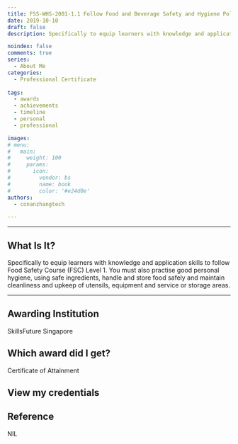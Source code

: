 ```yaml
---
title: FSS-WHS-2001-1.1 Follow Food and Beverage Safety and Hygiene Policies and Procedures
date: 2019-10-10
draft: false
description: Specifically to equip learners with knowledge and application skills to follow Food Safety Course (FSC) Level 1. You must also practise good personal hygiene, using safe ingredients, handle and store food safely and maintain cleanliness and upkeep of utensils, equipment and service or storage areas.

noindex: false
comments: true
series:
  - About Me
categories:
  - Professional Certificate
  
tags:
  - awards
  - achievements
  - timeline
  - personal
  - professional

images:
# menu:
#   main:
#     weight: 100
#     params:
#       icon:
#         vendor: bs
#         name: book
#         color: '#e24d0e'
authors:
  - conanzhangtech

---
```

---



## What Is It?

Specifically to equip learners with knowledge and application skills to follow Food Safety Course (FSC) Level 1. You must also practise good personal hygiene, using safe ingredients, handle and store food safely and maintain cleanliness and upkeep of utensils, equipment and service or storage areas.

---

## Awarding Institution

SkillsFuture Singapore

## Which award did I get?

Certificate of Attainment

## View my credentials



## Reference

NIL


